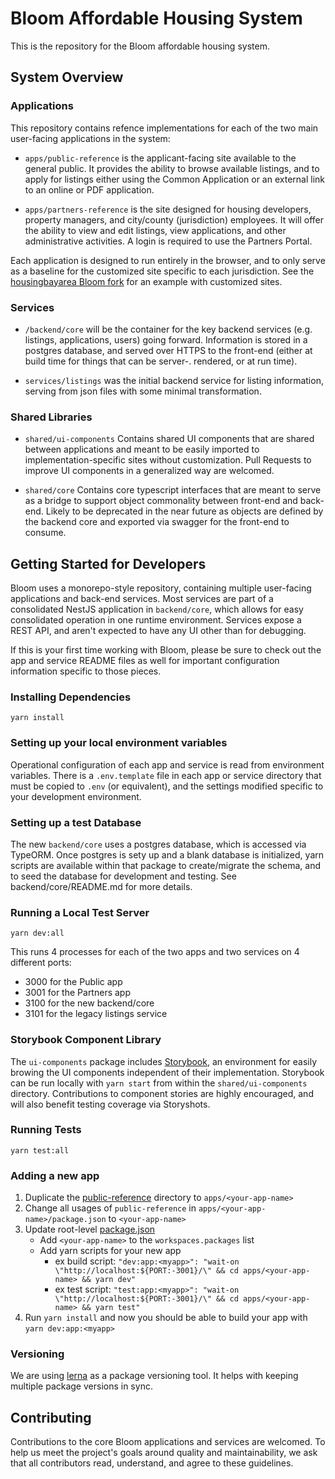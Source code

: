 # Bloom Affordable Housing System

This is the repository for the Bloom affordable housing system.

## System Overview

### Applications

This repository contains refence implementations for each of the two main user-facing applications in the system:

- `apps/public-reference` is the applicant-facing site available to the general public. It provides the ability to browse available listings, and to apply for listings either using the Common Application or an external link to an online or PDF application.

- `apps/partners-reference` is the site designed for housing developers, property managers, and city/county (jurisdiction) employees. It will offer the ability to view and edit listings, view applications, and other administrative activities. A login is required to use the Partners Portal.

Each application is designed to run entirely in the browser, and to only serve as a baseline for the customized site specific to each jurisdiction. See the [housingbayarea Bloom fork](https://github.com/housingbayarea/bloom) for an example with customized sites.

### Services

- `/backend/core` will be the container for the key backend services (e.g. listings, applications, users) going forward. Information is stored in a postgres database, and served over HTTPS to the front-end (either at build time for things that can be server-. rendered, or at run time).

- `services/listings` was the initial backend service for listing information, serving from json files with some minimal transformation.

### Shared Libraries

- `shared/ui-components` Contains shared UI components that are shared between applications and meant to be easily imported to implementation-specific sites without customization. Pull Requests to improve UI components in a generalized way are welcomed.

- `shared/core` Contains core typescript interfaces that are meant to serve as a bridge to support object commonality between front-end and back-end. Likely to be deprecated in the near future as objects are defined by the backend core and exported via swagger for the front-end to consume.

## Getting Started for Developers

Bloom uses a monorepo-style repository, containing multiple user-facing applications and back-end services. Most services are part of a consolidated NestJS application in `backend/core`, which allows for easy consolidated operation in one runtime environment. Services expose a REST API, and aren't expected to have any UI other than for debugging.

If this is your first time working with Bloom, please be sure to check out the app and service README files as well for important configuration information specific to those pieces.

### Installing Dependencies

```
yarn install
```

### Setting up your local environment variables

Operational configuration of each app and service is read from environment variables. There is a `.env.template` file in each app or service directory that must be copied to `.env` (or equivalent), and the settings modified specific to your development environment.

### Setting up a test Database

The new `backend/core` uses a postgres database, which is accessed via TypeORM. Once postgres is sety up and a blank database is initialized, yarn scripts are available within that package to create/migrate the schema, and to seed the database for development and testing. See backend/core/README.md for more details.

### Running a Local Test Server

```
yarn dev:all
```

This runs 4 processes for each of the two apps and two services on 4 different ports:

- 3000 for the Public app
- 3001 for the Partners app
- 3100 for the new backend/core
- 3101 for the legacy listings service

### Storybook Component Library

The `ui-components` package includes [Storybook](https://storybook.js.org/), an environment for easily browing the UI components independent of their implementation. Storybook can be run locally with `yarn start` from within the `shared/ui-components` directory. Contributions to component stories are highly encouraged, and will also benefit testing coverage via Storyshots.

### Running Tests

```
yarn test:all
```

### Adding a new app

1. Duplicate the [public-reference](apps/public-reference) directory to `apps/<your-app-name>`
1. Change all usages of `public-reference` in `apps/<your-app-name>/package.json` to `<your-app-name>`
1. Update root-level [package.json](package.json)
   - Add `<your-app-name>` to the `workspaces.packages` list
   - Add yarn scripts for your new app
     - ex build script: `"dev:app:<myapp>": "wait-on \"http://localhost:${PORT:-3001}/\" && cd apps/<your-app-name> && yarn dev"`
     - ex test script: `"test:app:<myapp>": "wait-on \"http://localhost:${PORT:-3001}/\" && cd apps/<your-app-name> && yarn test"`
1. Run `yarn install` and now you should be able to build your app with `yarn dev:app:<myapp>`

### Versioning

We are using [lerna](https://lerna.js.org/) as a package versioning tool. It helps with keeping multiple package versions in sync.

## Contributing

Contributions to the core Bloom applications and services are welcomed. To help us meet the project's goals around quality and maintainability, we ask that all contributors read, understand, and agree to these guidelines.
